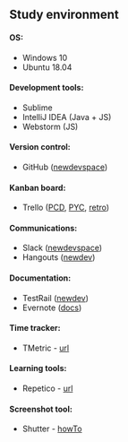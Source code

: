 ## Study environment

#### OS:
- Windows 10
- Ubuntu 18.04

#### Development tools:
- Sublime
- IntelliJ IDEA (Java + JS)
- Webstorm (JS)

#### Version control:
- GitHub ([newdevspace](https://github.com/newdevspace))

#### Kanban board:
- Trello  ([PCD](https://trello.com/b/Z2thK6TP), [PYC](https://trello.com/b/xxocSBZB), [retro](https://trello.com/b/u8WkHL32))

#### Communications:
- Slack ([newdevspace](https://newdevspace.slack.com/))
- Hangouts ([newdev](https://hangouts.google.com/group/jxZxW3MI5abloecg2))

#### Documentation:
- TestRail ([newdev](https://newdev.testrail.io/))
- Evernote ([docs](https://www.evernote.com/shard/s320/sh/3fd0910d-699f-4c4c-aae3-2792ce635be5/8c7b3c7501193fcb3d49650690c984c6))

#### Time tracker:
- TMetric - [url](https://app.tmetric.com/)

#### Learning tools:
- Repetico - [url](https://www.repetico.com/)

#### Screenshot tool:
- Shutter - [howTo](https://vitux.com/how-to-install-and-use-shutter-screenshot-tool-in-ubuntu-18-04-lts/)